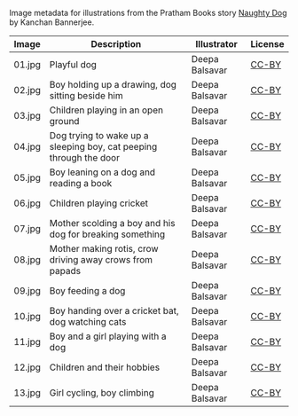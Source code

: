 Image metadata for illustrations from the Pratham Books story [Naughty Dog](https://storyweaver.org.in/stories/1067-naughty-dog) by Kanchan Bannerjee.

Image | Description | Illustrator | License
----- | ----------- | ----------- | -------
01.jpg | Playful dog | Deepa Balsavar | [CC-BY](https://creativecommons.org/licenses/by/4.0/)
02.jpg | Boy holding up a drawing, dog sitting beside him | Deepa Balsavar | [CC-BY](https://creativecommons.org/licenses/by/4.0/)
03.jpg | Children playing in an open ground | Deepa Balsavar | [CC-BY](https://creativecommons.org/licenses/by/4.0/)
04.jpg | Dog trying to wake up a sleeping boy, cat peeping through the door | Deepa Balsavar | [CC-BY](https://creativecommons.org/licenses/by/4.0/)
05.jpg | Boy leaning on a dog and reading a book | Deepa Balsavar | [CC-BY](https://creativecommons.org/licenses/by/4.0/)
06.jpg | Children playing cricket | Deepa Balsavar | [CC-BY](https://creativecommons.org/licenses/by/4.0/)
07.jpg | Mother scolding a boy and his dog for breaking something | Deepa Balsavar | [CC-BY](https://creativecommons.org/licenses/by/4.0/)
08.jpg | Mother making rotis, crow driving away crows from papads | Deepa Balsavar | [CC-BY](https://creativecommons.org/licenses/by/4.0/)
09.jpg | Boy feeding a dog  | Deepa Balsavar | [CC-BY](https://creativecommons.org/licenses/by/4.0/)
10.jpg | Boy handing over a cricket bat, dog watching cats  | Deepa Balsavar | [CC-BY](https://creativecommons.org/licenses/by/4.0/)
11.jpg | Boy and a girl playing with a dog | Deepa Balsavar | [CC-BY](https://creativecommons.org/licenses/by/4.0/)
12.jpg | Children and their hobbies | Deepa Balsavar | [CC-BY](https://creativecommons.org/licenses/by/4.0/)
13.jpg | Girl cycling, boy climbing | Deepa Balsavar | [CC-BY](https://creativecommons.org/licenses/by/4.0/)